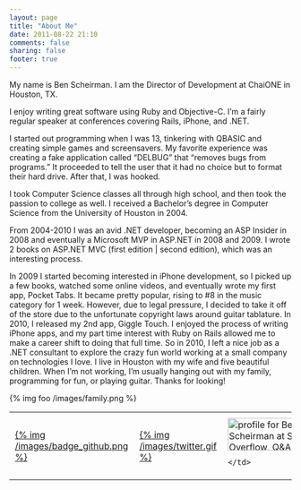 ```yaml
---
layout: page
title: "About Me"
date: 2011-08-22 21:10
comments: false
sharing: false
footer: true
---
```


My name is Ben Scheirman.  I am the Director of Development at ChaiONE in Houston, TX.

I enjoy writing great software using Ruby and Objective-C.  I’m a fairly regular speaker at conferences covering Rails, iPhone, and .NET.

I started out programming when I was 13, tinkering with QBASIC and creating simple games and screensavers.  My favorite experience was creating a fake application called “DELBUG” that “removes bugs from programs.”  It proceeded to tell the user that it had no choice but to format their hard drive.  After that, I was hooked.

I took Computer Science classes all through high school, and then took the passion to college as well.  I received a Bachelor’s degree in Computer Science from the University of Houston in 2004.

From 2004-2010 I was an avid .NET developer, becoming an ASP Insider in 2008 and eventually a Microsoft MVP in ASP.NET in 2008 and 2009.
I wrote 2 books on ASP.NET MVC (first edition | second edition), which was an interesting process.

In 2009 I started becoming interested in iPhone development, so I picked up a few books, watched some online videos, and eventually wrote my first app, Pocket Tabs.  It became pretty popular, rising to #8 in the music category for 1 week.  However, due to legal pressure, I decided to take it off of the store due to the unfortunate copyright laws around guitar tablature.  In 2010, I released my 2nd app, Giggle Touch.
I enjoyed the process of writing iPhone apps, and my part time interest with Ruby on Rails allowed me to make a career shift to doing that full time.  So in 2010, I left a nice job as a .NET consultant to explore the crazy fun world working at a small company on technologies I love.
I live in Houston with my wife and five beautiful children.  When I’m not working, I’m usually hanging out with my family, programming for fun, or playing guitar.
Thanks for looking!

{% img foo /images/family.png %}

<table cellspacing="10">
  <tr>
    <td style="padding: 10px">
      <a href="http://github.com/subdigital" target="_blank">{% img  /images/badge_github.png %}</a>
    </td>
    <td style="padding: 10px">
      <a href="http://twitter.com/subdigital" target="_blank">{% img  /images/twitter.gif %}</a>
    </td>
    <td style="padding: 10px">
<a href="http://stackoverflow.com/users/3381/ben-scheirman">
<img src="http://stackoverflow.com/users/flair/3381.png" width="208" height="58" alt="profile for Ben Scheirman at Stack Overflow, Q&amp;A for professional and enthusiast programmers" title="profile for Ben Scheirman at Stack Overflow, Q&amp;A for professional and enthusiast programmers">
</a>

    </td>
  </tr>
</table>
